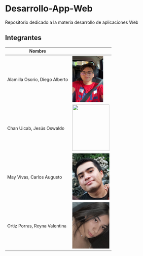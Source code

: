 # Desarrollo-App-Web
Repositorio dedicado a la materia desarrollo de aplicaciones Web


## Integrantes 

| Nombre | <!-- --> |
|--------|-|
|Alamilla Osorio, Diego Alberto|<img src="/img/Diego Alamilla.jpg" width="100" height="150">|
|Chan Uicab, Jesús Oswaldo|<img src="" width="120" height="150">|
|May Vivas, Carlos Augusto| <img src="/img/CarlosMay.jpg" width="120" height="150"> |
|Ortiz Porras, Reyna Valentina| <img src="/img/ValentinaOrtizPorras.jpeg" width="120" height="150">|
